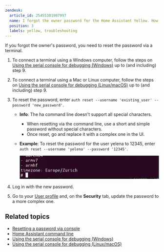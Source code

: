 ```yaml
---
zendesk:
  article_id: 25455301907997
  name: I forgot the owner password for the Home Assistant Yellow. How can I reset it?
  position: 3
  labels: yellow, troubleshooting
---
```



If you forgot the owner's password, you need to reset the password via a terminal.

1. To connect a terminal using a Windows computer, follow the steps on [Using the serial console for debugging (Windows)](/hc/en-us/articles/25454894609693-Using-the-serial-console-for-debugging-Windows) up to (and including) step 9.
2. To connect a terminal using a Mac or Linux computer, follow the steps on [Using the serial console for debugging (Linux/macOS)](/hc/en-us/articles/25454972435357-Using-the-serial-console-for-debugging-Linux-macOS) up to (and including) step 9.
3. To reset the password, enter `auth reset --username 'existing_user' --password 'new_password'`.
   - **Info**: The ha command line doesn't support all special characters.
     - When resetting via the command line, use a short and simple password without special characters.
     - Once reset, go and replace it with a complex one in the UI.
   - **Example**: To reset the password for the user yelena to 12345, enter `auth reset --username 'yelena' --password '12345'`.

     ![Clip showing how to enter the command into the command line](/static/img/yellow/home-assistant-cli.webp)

4. Log in with the new password.
5. Go to your [User profile](https://my.home-assistant.io/redirect/profile/) and, on the **Security** tab, update the password to a more complex one.

## Related topics

- [Resetting a password via console](https://www.home-assistant.io/docs/locked_out/#to-reset-a-users-password-via-console)
- [Home Assistant command line](https://www.home-assistant.io/common-tasks/os/#home-assistant-via-the-command-line)
- [Using the serial console for debugging (Windows)](/hc/en-us/articles/25454894609693-Using-the-serial-console-for-debugging-Windows)
- [Using the serial console for debugging (Linux/macOS)](/hc/en-us/articles/25454972435357-Using-the-serial-console-for-debugging-Linux-macOS)
